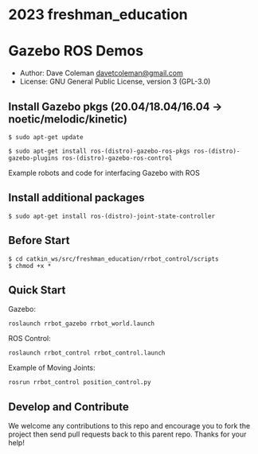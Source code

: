 # 2023 freshman_education

# Gazebo ROS Demos

* Author: Dave Coleman <davetcoleman@gmail.com>
* License: GNU General Public License, version 3 (GPL-3.0)

## Install Gazebo pkgs (20.04/18.04/16.04 -> noetic/melodic/kinetic)
    $ sudo apt-get update
    
    $ sudo apt-get install ros-(distro)-gazebo-ros-pkgs ros-(distro)-gazebo-plugins ros-(distro)-gazebo-ros-control

Example robots and code for interfacing Gazebo with ROS

## Install additional packages 
    $ sudo apt-get install ros-(distro)-joint-state-controller

## Before Start

    $ cd catkin_ws/src/freshman_education/rrbot_control/scripts
    $ chmod +x *

## Quick Start

Gazebo:

    roslaunch rrbot_gazebo rrbot_world.launch

ROS Control:

    roslaunch rrbot_control rrbot_control.launch

Example of Moving Joints:

    rosrun rrbot_control position_control.py

## Develop and Contribute

We welcome any contributions to this repo and encourage you to fork the project then send pull requests back to this parent repo. Thanks for your help!

